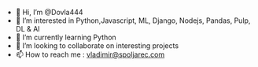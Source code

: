 - 👋 Hi, I’m @Dovla444
- 👀 I’m interested in Python,Javascript, ML, Django, Nodejs, Pandas, Pulp, DL & AI
- 🌱 I’m currently learning Python
- 💞️ I’m looking to collaborate on interesting projects
- 📫 How to reach me : vladimir@spoljarec.com

<!---
Dovla444/Dovla444 is a ✨ special ✨ repository because its `README.md` (this file) appears on your GitHub profile.
You can click the Preview link to take a look at your changes.
--->
